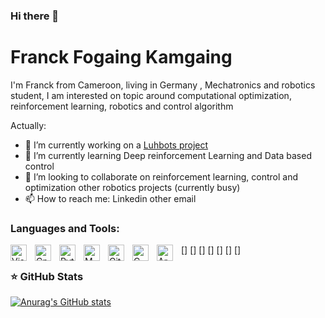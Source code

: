 ### Hi there 👋

<!--
**FFOGAING/FFOGAING** is a ✨ _special_ ✨ repository because its `README.md` (this file) appears on your GitHub profile.

Here are some ideas to get you started:

- 🔭 I’m currently working on ...
- 🌱 I’m currently learning ...
- 👯 I’m looking to collaborate on ...
- 🤔 I’m looking for help with ...
- 💬 Ask me about ...
- 📫 How to reach me: ...
- 😄 Pronouns: ...
- ⚡ Fun fact: ...
-->
# Franck Fogaing Kamgaing
I'm Franck from Cameroon, living in Germany , Mechatronics and robotics student, I am interested on topic around computational optimization, reinforcement learning, robotics and control algorithm 

Actually:

- 🔭 I’m currently working on a [Luhbots project](https://luhbots-hannover.de/en/home/)
- 🌱 I’m currently learning Deep reinforcement Learning and Data based control
- 👯 I’m looking to collaborate on reinforcement learning, control and optimization other robotics projects (currently busy)
- 📫 How to reach me: Linkedin other email


### Languages and Tools:

[<img align="left" alt="Visual Studio Code" width="26px" src="https://cdn.jsdelivr.net/gh/devicons/devicon/icons/vscode/vscode-original.svg" style="padding-right:10px;" />]
[<img align="left" alt="Cpp" width="26px" src="https://cdn.jsdelivr.net/gh/devicons/devicon/icons/cplusplus/cplusplus-original.svg" style="padding-right:10px;" />]
[<img align="left" alt="Python" width="26px" src="https://cdn.jsdelivr.net/gh/devicons/devicon/icons/python/python-original.svg" style="padding-right:10px;" />]
[<img align="left" alt="MATLAB" width="26px" src="https://cdn.jsdelivr.net/gh/devicons/devicon/icons/matlab/matlab-original.svg" style="padding-right:10px;" />]
[<img align="left" alt="Git" width="26px"  src="https://cdn.jsdelivr.net/gh/devicons/devicon/icons/git/git-original.svg" style="padding-right:10px;" />]
[<img align="left" alt="CMake" width="26px" src="https://cdn.jsdelivr.net/gh/devicons/devicon/icons/cmake/cmake-original.svg" style="padding-right:10px;" />]
[<img align="left" alt="Arduino" width="26px" rc="https://cdn.jsdelivr.net/gh/devicons/devicon/icons/arduino/arduino-original-wordmark.svg" style="padding-right:10px;" />]

### ⭐ GitHub Stats

[![Anurag's GitHub stats](https://github-readme-stats.vercel.app/api?username=FFOGAING&show_icons=true&hide_border=false&title_color=3B1F94f&icon_color=FFE500&bg_color=09131B&text_color=ffffff&border_color=0c1a25)](https://github.com/anuraghazra/github-readme-stats)
